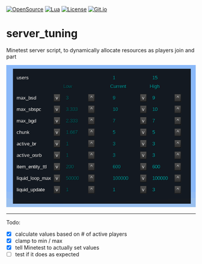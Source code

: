 [![OpenSource](https://img.shields.io/badge/Open-Source-orange.svg)](https://github.com/doyousketch2)  [![Lua](https://img.shields.io/badge/Lua-LuaJIT-blue.svg)](https://www.lua.org)  [![License](https://img.shields.io/badge/license-AGPL--v3-lightgrey.svg)](https://www.gnu.org/licenses/agpl-3.0.en.html)  [![Git.io](https://img.shields.io/badge/Git.io-vx7WF-233139.svg)](https://git.io/vx7WF)  

# server_tuning
Minetest server script, to dynamically allocate resources as players join and part  

![image](https://raw.githubusercontent.com/doyousketch2/server_tuning/master/screenshot.png)  

---

Todo:  
- [x] calculate values based on # of active players  
- [x] clamp to min / max  
- [x] tell Minetest to actually set values  
- [ ] test if it does as expected  
